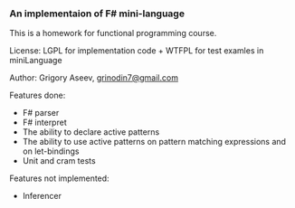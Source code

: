 ### An implementaion of F# mini-language

This is a homework for functional programming course.

License: LGPL for implementation code + WTFPL for test examles in miniLanguage

Author: Grigory Aseev, grinodin7@gmail.com

Features done:

- F# parser
- F# interpret
- The ability to declare active patterns
- The ability to use active patterns on pattern matching expressions and on let-bindings
- Unit and cram tests

Features not implemented:

- Inferencer
